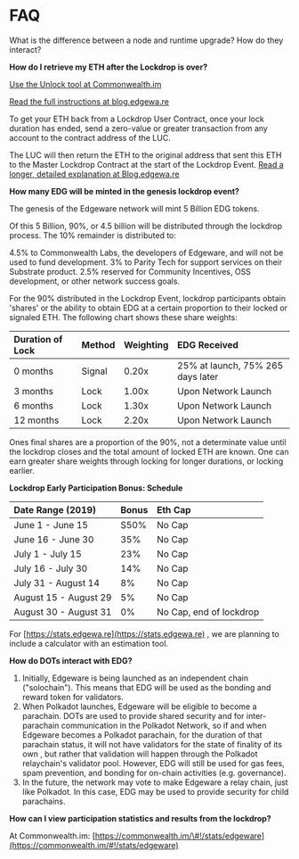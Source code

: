 # FAQ

What is the difference between a node and runtime upgrade? How do they interact?

**How do I retrieve my ETH after the Lockdrop is over?**

[Use the Unlock tool at Commonwealth.im](https://commonwealth.im/#!/unlock)

[Read the full instructions at blog.edgewa.re](https://blog.edgewa.re/luc-101-retrieving-your-eth-from-the-lockdrop-contract/)

To get your ETH back from a Lockdrop User Contract, once your lock duration has ended, send a zero-value or greater transaction from any account to the contract address of the LUC.

The LUC will then return the ETH to the original address that sent this ETH to the Master Lockdrop Contract at the start of the Lockdrop Event. [Read a longer, detailed explanation at Blog.edgewa.re](https://blog.edgewa.re/luc-101-retrieving-your-eth-from-the-lockdrop-contract/)

**How many EDG will be minted in the genesis lockdrop event?**

The genesis of the Edgeware network will mint 5 Billion EDG tokens.

Of this 5 Billion, 90%, or 4.5 billion will be distributed through the lockdrop process. The 10% remainder is distributed to:

4.5% to Commonwealth Labs, the developers of Edgeware, and will not be used to fund development. 3% to Parity Tech for support services on their Substrate product. 2.5% reserved for Community Incentives, OSS development, or other network success goals.

For the 90% distributed in the Lockdrop Event, lockdrop participants obtain 'shares' or the ability to obtain EDG at a certain proportion to their locked or signaled ETH. The following chart shows these share weights:

| Duration of Lock | Method | Weighting | EDG Received |
| :--- | :--- | :--- | :--- |
| 0 months | Signal | 0.20x | 25% at launch, 75% 265 days later |
| 3 months | Lock | 1.00x | Upon Network Launch |
| 6 months | Lock | 1.30x | Upon Network Launch |
| 12 months | Lock | 2.20x | Upon Network Launch |

Ones final shares are a proportion of the 90%, not a determinate value until the lockdrop closes and the total amount of locked ETH are known. One can earn greater share weights through locking for longer durations, or locking earlier.

**Lockdrop Early Participation Bonus: Schedule**

| Date Range \(2019\) | Bonus | Eth Cap |
| :--- | :--- | :--- |
| June 1 - June 15 | S50% | No Cap |
| June 16 - June 30 | 35% | No Cap |
| July 1 - July 15 | 23% | No Cap |
| July 16 - July 30 | 14% | No Cap |
| July 31 - August 14 | 8% | No Cap |
| August 15 - August 29 | 5% | No Cap |
| August 30 - August 31 | 0% | No Cap, end of lockdrop |

For [https://stats.edgewa.re](https://stats.edgewa.re) , we are planning to include a calculator with an estimation tool.

**How do DOTs interact with EDG?**

1. Initially, Edgeware is being launched as an independent chain \("solochain"\). This means that EDG will be used as the bonding and reward token for validators.
2. When Polkadot launches, Edgeware will be eligible to become a parachain. DOTs are used to provide shared security and for inter-parachain communication in the Polkadot Network, so if and when Edgeware becomes a Polkadot parachain, for the duration of that parachain status, it will not have validators for the state of finality of its own , but rather that validation will happen through the Polkadot relaychain's validator pool. However, EDG will still be used for gas fees, spam prevention, and bonding for on-chain activities \(e.g. governance\).
3. In the future, the network may vote to make Edgeware a relay chain, just like Polkadot. In this case, EDG may be used to provide security for child parachains.

**How can I view participation statistics and results from the lockdrop?**

At Commonwealth.im: [https://commonwealth.im/\#!/stats/edgeware](https://commonwealth.im/#!/stats/edgeware)

